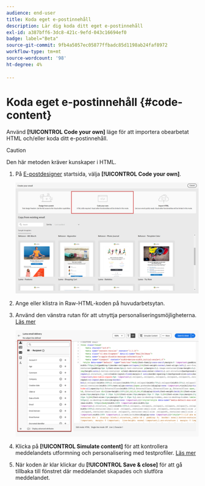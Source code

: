 ```yaml
---
audience: end-user
title: Koda eget e-postinnehåll
description: Lär dig koda ditt eget e-postinnehåll
exl-id: a387bff6-3dc8-421c-9efd-043c16694ef0
badge: label="Beta"
source-git-commit: 9fb4a5057ec05877ffbadc85d1198ab24faf8972
workflow-type: tm+mt
source-wordcount: '98'
ht-degree: 4%

---
```


# Koda eget e-postinnehåll {#code-content}

Använd **[!UICONTROL Code your own]** läge för att importera obearbetat HTML och/eller koda ditt e-postinnehåll.

>[!CAUTION]
>
>Den här metoden kräver kunskaper i HTML.

1. På [E-postdesigner](get-started-email-designer.md) startsida, välja **[!UICONTROL Code your own]**.

   ![](assets/code-your-own.png)

1. Ange eller klistra in Raw-HTML-koden på huvudarbetsytan.

1. Använd den vänstra rutan för att utnyttja personaliseringsmöjligheterna. [Läs mer](../personalization/gs-personalization.md)

   ![](assets/code-editor-personalization.png)

1. Klicka på **[!UICONTROL Simulate content]** för att kontrollera meddelandets utformning och personalisering med testprofiler. [Läs mer](../preview-test/preview-test.md)

1. När koden är klar klickar du **[!UICONTROL Save & close]** för att gå tillbaka till fönstret där meddelandet skapades och slutföra meddelandet.
